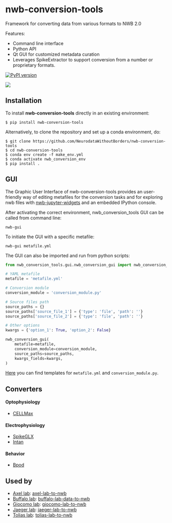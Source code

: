 # nwb-conversion-tools
Framework for converting data from various formats to NWB 2.0

Features:
* Command line interface
* Python API
* Qt GUI for customized metadata curation
* Leverages SpikeExtractor to support conversion from a number or proprietary formats.

[![PyPI version](https://badge.fury.io/py/nwb-conversion-tools.svg)](https://badge.fury.io/py/nwb-conversion-tools)

![](images/gif_gui_demonstration.gif)

## Installation
To install **nwb-conversion-tools** directly in an existing environment:
```
$ pip install nwb-conversion-tools
```

Alternatively, to clone the repository and set up a conda environment, do:
```
$ git clone https://github.com/NeurodataWithoutBorders/nwb-conversion-tools
$ cd nwb-conversion-tools
$ conda env create -f make_env.yml
$ conda activate nwb_conversion_env
$ pip install .
```

## GUI
The Graphic User Interface of nwb-conversion-tools provides an user-friendly way of editing metafiles for the conversion tasks and for exploring nwb files with [nwb-jupyter-widgets](https://github.com/NeurodataWithoutBorders/nwb-jupyter-widgets) and an embedded IPython console.

After activating the correct environment, nwb_conversion_tools GUI can be called from command line:
```shell
nwb-gui
```

To initiate the GUI with a specific metafile:
```shell
nwb-gui metafile.yml
```

The GUI can also be imported and run from python scripts:
```python
from nwb_conversion_tools.gui.nwb_conversion_gui import nwb_conversion_gui

# YAML metafile
metafile = 'metafile.yml'

# Conversion module
conversion_module = 'conversion_module.py'

# Source files path
source_paths = {}
source_paths['source_file_1'] = {'type': 'file', 'path': ''}
source_paths['source_file_2'] = {'type': 'file', 'path': ''}

# Other options
kwargs = {'option_1': True, 'option_2': False}

nwb_conversion_gui(
    metafile=metafile,
    conversion_module=conversion_module,
    source_paths=source_paths,
    kwargs_fields=kwargs,
)
```
[Here](https://github.com/NeurodataWithoutBorders/nwb-conversion-tools/tree/master/nwb_conversion_tools/gui) you can find templates for `metafile.yml` and `conversion_module.py`.

## Converters
#### Optophysiology
* [CELLMax](https://github.com/NeurodataWithoutBorders/nwb-conversion-tools/blob/master/nwb_conversion_tools/ophys/processing/CELLMax)

#### Electrophysiology
* [SpikeGLX](https://github.com/NeurodataWithoutBorders/nwb-conversion-tools/blob/master/nwb_conversion_tools/ecephys/spikeglx)
* [Intan](https://github.com/NeurodataWithoutBorders/nwb-conversion-tools/blob/master/nwb_conversion_tools/ecephys/intan)

#### Behavior
* [Bpod](https://github.com/NeurodataWithoutBorders/nwb-conversion-tools/blob/master/nwb_conversion_tools/behavior/bpod)


## Used by

* [Axel lab](https://www.axellab.columbia.edu/): [axel-lab-to-nwb](https://github.com/ben-dichter-consulting/axel-lab-to-nwb)
* [Buffalo lab](https://buffalomemorylab.com/): [buffalo-lab-data-to-nwb](https://github.com/ben-dichter-consulting/buffalo-lab-data-to-nwb)
* [Giocomo lab](https://giocomolab.weebly.com/): [giocomo-lab-to-nwb](https://github.com/ben-dichter-consulting/giocomo-lab-to-nwb)
* [Jaeger lab](https://scholarblogs.emory.edu/jaegerlab/): [jaeger-lab-to-nwb](https://github.com/ben-dichter-consulting/jaeger-lab-to-nwb)
* [Tolias lab](https://toliaslab.org/): [tolias-lab-to-nwb](https://github.com/ben-dichter-consulting/tolias-lab-to-nwb)
